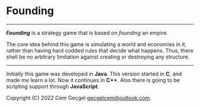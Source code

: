 [comment]: # "SPDX-FileCopyrightText: (C) 2022 Cem Geçgel gecgelcem@outlook.com"
[comment]: # "SPDX-License-Identifier: GPL-3.0-or-later"

# Founding

---

**_Founding_** is a strategy game that is based on _founding_ an empire.

The core idea behind this game is simulating a world and economies in it, rather
than having hard codded rules that decide what happens. Thus, there shell be no
arbitrary limitation against creating or destroying any structure.

---

Initially this game was developed in **Java**. This version started in **C**,
and made me learn a lot. Now it continues in **C++**. Also there is going to be
scripting support through **JavaScript**.

Copyright (C) 2022 Cem Geçgel <gecgelcem@outlook.com>.
